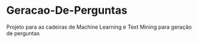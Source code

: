 # Geracao-De-Perguntas
Projeto para as cadeiras de Machine Learning e Text Mining para geração de perguntas
